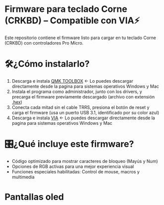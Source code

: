 # Firmware para teclado Corne (CRKBD) – Compatible con VIA⚡
Este repositorio contiene el firmware listo para cargar en tu teclado Corne (CRKBD) con controladores Pro Micro.

# 🛠️¿Cómo instalarlo?
1. Descarga e instala [QMK TOOLBOX](https://qmk.fm/toolbox) <- Lo puedes descargar directamente desde la pagina para sistemas operativos Windows y Mac 
2. Instala el programa como administrador, junto con los drivers, y precarga el firmware previamente descargado (archivo con extensión [.hex](https://github.com/AplyyKey/Via_firmware_crkbd/blob/main/crkbd_rev1_via.hex))
3. Conecta cada mitad sin el cable TRRS, presiona el botón de reset y carga el firmware (usa un puerto USB 3.1, identificado por su color azul)
4. Descarga e instala [VIA](https://github.com/the-via/releases/releases) <- Lo puedes descargar directamente desde la pagina para sistemas operativos Windows y Mac

  
# 🎛️¿Qué incluye este firmware? 
- Código optimizado para mostrar caracteres de bloqueo (Mayús y Num)
- Opciones de RGB activas para una mejor experiencia visual
- Funciones especiales habilitadas: Control de mouse, macros y multimedia

# Pantallas oled

  
